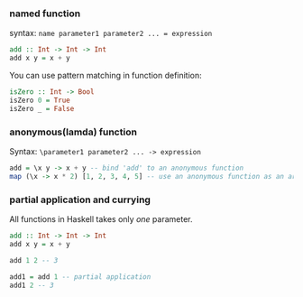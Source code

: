 ### named function

syntax: `name parameter1 parameter2 ... = expression`

```haskell
add :: Int -> Int -> Int
add x y = x + y
```

You can use pattern matching in function definition:

```haskell
isZero :: Int -> Bool
isZero 0 = True
isZero _ = False
```

### anonymous(lamda) function

Syntax: `\parameter1 parameter2 ... -> expression`

```haskell
add = \x y -> x + y -- bind 'add' to an anonymous function
map (\x -> x * 2) [1, 2, 3, 4, 5] -- use an anonymous function as an argument
```

### partial application and currying

All functions in Haskell takes only *one* parameter.

```haskell
add :: Int -> Int -> Int
add x y = x + y

add 1 2 -- 3

add1 = add 1 -- partial application
add1 2 -- 3
```
